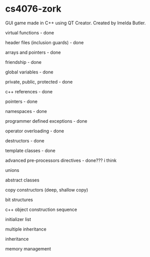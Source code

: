 # cs4076-zork

GUI game made in C++ using QT Creator. Created by Imelda Butler.

virtual functions - done

header files (inclusion guards) - done

arrays and pointers - done

friendship - done

global variables - done

private, public, protected - done

c++ references - done

pointers - done

namespaces - done

programmer defined exceptions - done

operator overloading - done

destructors - done

template classes - done

advanced pre-processors directives - done??? i think






unions

abstract classes

copy constructors (deep, shallow copy)

bit structures

c++ object construction sequence

initializer list

multiple inheritance

inheritance

memory management
